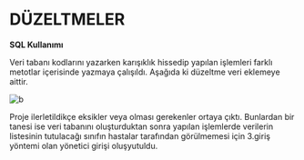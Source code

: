# DÜZELTMELER #
**SQL Kullanımı**

Veri tabanı kodlarını yazarken karışıklık hissedip yapılan işlemleri farklı metotlar içerisinde yazmaya çalışıldı. Aşağıda ki düzeltme veri eklemeye aittir.

![b](https://user-images.githubusercontent.com/74215861/121728544-15b6d000-caf6-11eb-83dd-8aeedfb5ea79.PNG)

Proje ilerletildikçe eksikler veya olması gerekenler ortaya çıktı. Bunlardan bir tanesi ise veri tabanını oluşturduktan sonra yapılan işlemlerde verilerin listesinin tutulacağı sınıfın hastalar tarafından görülmemesi için 3.giriş yöntemi olan yönetici girişi oluşyutuldu.




